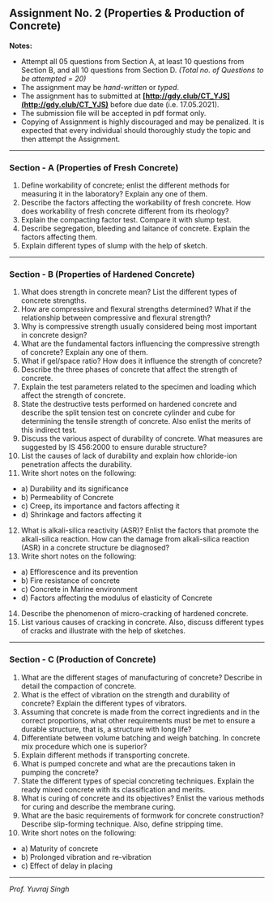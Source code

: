 ## **Assignment No. 2 (Properties & Production of Concrete)**  


**Notes:**
- Attempt all 05 questions from Section A, at least 10 questions from Section B, and all 10 questions from Section D. *(Total no. of Questions to be attempted = 20)*
- The assignment may be *hand-written* or *typed*.
- The assignment has to submitted at **[http://gdy.club/CT_YJS](http://gdy.club/CT_YJS)** before due date (i.e. 17.05.2021).
- The submission file will be accepted in pdf format only.
- Copying of Assignment is highly discouraged and may be penalized. It is expected that every individual should thoroughly study the topic and then attempt the Assignment.

----

### Section - A (Properties of Fresh Concrete)

1. Define workability of concrete; enlist the different methods for measuring it in the laboratory? Explain any one of them.
2. Describe the factors affecting the workability of fresh concrete. How does workability of fresh concrete different from its rheology?
3. Explain the compacting factor test. Compare it with slump test.
4. Describe segregation, bleeding and laitance of concrete. Explain the factors affecting them.
5. Explain different types of slump with the help of sketch.

----

### Section - B (Properties of Hardened Concrete)

1. What does strength in concrete mean? List the different types of concrete strengths.
2. How are compressive and flexural strengths determined? What if the relationship between compressive and flexural strength?
3. Why is compressive strength usually considered being most important in concrete design?
4. What are the fundamental factors influencing the compressive strength of concrete? Explain any one of them.
5. What if gel/space ratio? How does it influence the strength of concrete?
6. Describe the three phases of concrete that affect the strength of concrete.
7. Explain the test parameters related to the specimen and loading which affect the strength of concrete.
8. State the destructive tests performed on hardened concrete and describe the split tension test on concrete cylinder and cube for determining the tensile strength of concrete. Also enlist the merits of this indirect test.
9. Discuss the various aspect of durability of concrete. What measures are suggested by IS 456:2000 to ensure durable structure?
10. List the causes of lack of durability and explain how chloride-ion penetration affects the durability.
11. Write short notes on the following:
  - a) Durability and its significance
  - b) Permeability of Concrete
  - c) Creep, its importance and factors affecting it
  - d) Shrinkage and factors affecting it
12. What is alkali-silica reactivity (ASR)? Enlist the factors that promote the alkali-silica reaction. How can the damage from alkali-silica reaction (ASR) in a concrete structure be diagnosed?
13. Write short notes on the following:
  - a) Efflorescence and its prevention
  - b) Fire resistance of concrete
  - c) Concrete in Marine environment
  - d) Factors affecting the modulus of elasticity of Concrete
14. Describe the phenomenon of micro-cracking of hardened concrete.
15. List various causes of cracking in concrete. Also, discuss different types of cracks and illustrate with the help of sketches.

---

### Section - C (Production of Concrete)

1. What are the different stages of manufacturing of concrete? Describe in detail the compaction of concrete.
2. What is the effect of vibration on the strength and durability of concrete? Explain the different types of vibrators.
3. Assuming that concrete is made from the correct ingredients and in the correct proportions, what other requirements must be met to ensure a durable structure, that is, a structure with long life?
4. Differentiate between volume batching and weigh batching. In concrete mix procedure which one is superior?
5. Explain different methods if transporting concrete.
6. What is pumped concrete and what are the precautions taken in pumping the concrete?
7. State the different types of special concreting techniques. Explain the ready mixed concrete with its classification and merits.
8. What is curing of concrete and its objectives? Enlist the various methods for curing and describe the membrane curing.
9. What are the basic requirements of formwork for concrete construction? Describe slip-forming technique. Also, define stripping time.
10. Write short notes on the following:
  - a) Maturity of concrete
  - b) Prolonged vibration and re-vibration
  - c) Effect of delay in placing

----
*Prof. Yuvraj Singh*
